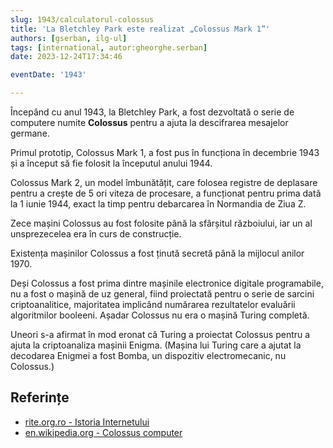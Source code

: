 ```yaml
---
slug: 1943/calculatorul-colossus
title: 'La Bletchley Park este realizat „Colossus Mark 1”'
authors: [gserban, ilg-ul]
tags: [international, autor:gheorghe.serban]
date: 2023-12-24T17:34:46

eventDate: '1943'

---
```


Începând cu anul 1943, la Bletchley Park, a fost dezvoltată
o serie de computere numite **Colossus** pentru a ajuta la
descifrarea mesajelor germane.

<!-- truncate -->

Primul prototip, Colossus Mark 1, a fost pus în funcționa în decembrie 1943
și a început să fie folosit la începutul anului 1944.

Colossus Mark 2, un model îmbunătățit, care folosea registre de deplasare
pentru a crește de 5 ori viteza de procesare, a funcționat pentru
prima dată la 1 iunie 1944, exact la timp pentru debarcarea în
Normandia de Ziua Z.

Zece mașini Colossus au fost folosite până la sfârșitul războiului,
iar un al unsprezecelea era în curs de construcție.

Existența mașinilor Colossus a fost ținută secretă până la mijlocul anilor 1970.

Deși Colossus a fost prima dintre mașinile electronice digitale
programabile, nu a fost o mașină de uz general, fiind proiectată
pentru o serie de sarcini criptoanalitice, majoritatea implicând
numărarea rezultatelor evaluării algoritmilor booleeni.
Așadar Colossus nu era o mașină Turing completă.

Uneori s-a afirmat în mod eronat că Turing a proiectat Colossus pentru a
ajuta la criptoanaliza mașinii Enigma. (Mașina lui Turing care a ajutat la
decodarea Enigmei a fost Bomba, un dispozitiv electromecanic, nu Colossus.)

## Referințe

- [rite.org.ro - Istoria Internetului](https://rite.org.ro/istoria-internetului/)
- [en.wikipedia.org - Colossus computer](https://en.wikipedia.org/wiki/Colossus_computer)
